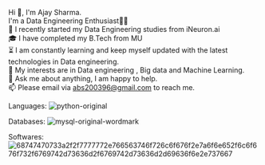Hi 👋, I'm Ajay Sharma.<br />
I'm a Data Engineering Enthusiast👨‍💻 <br />
🏅 I recently started my Data Engineering studies from iNeuron.ai <br />
🎓 I have completed my B.Tech from MU <br />
⏳ I am constantly learning and keep myself updated with the latest technologies in Data engineering. <br />
🤔 My interests are in Data engineering , Big data and Machine Learning. <br />
💬 Ask me about anything, I am happy to help. <br /> 
📫 Please email via abs200396@gmail.com to reach me. <br />

Languages:
![python-original](https://user-images.githubusercontent.com/53598197/204136421-ead5eee7-f10b-4f1d-8d88-014b84f7de39.svg)

Databases:
![mysql-original-wordmark](https://user-images.githubusercontent.com/53598197/204136434-d10aa518-1681-43c9-be37-de45cb8ee498.svg)

Softwares:
![68747470733a2f2f7777772e766563746f726c6f676f2e7a6f6e652f6c6f676f732f6769742d73636d2f6769742d73636d2d69636f6e2e737667](https://user-images.githubusercontent.com/53598197/204136438-d4f4486f-26b0-4dfa-9dff-c07109a6fd19.svg)
